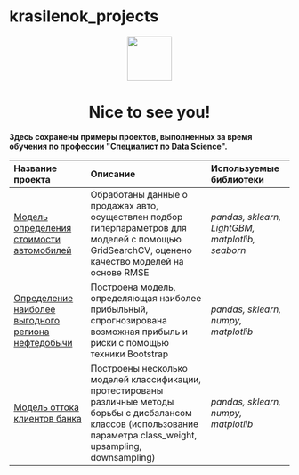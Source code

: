 # krasilenok_projects

<div id="header" align="center">
  <img src="https://media.giphy.com/media/jTHti8z6rjrUZmBgOp/giphy.gif" width="80"/>
</div>

<div id="badges" align="center">
   <img src="https://komarev.com/ghpvc/?username=krasilenok&style=flat-square&color=blue" alt=""/>
</div>
<div id="badges" align="center">
<h1> 
  Nice to see you!
</h1>
  </div>

<b>
Здесь сохранены примеры проектов, выполненных за время обучения по профессии "Специалист по Data Science". 
  
</b>

| Название проекта | Описание | Используемые библиотеки | 
| :---------------------- | :---------------------- | :---------------------- |
| [Модель определения стоимости автомобилей](https://github.com/krasilenok/krasilenok_projects/tree/main/car_pricing_model) | Обработаны данные о продажах авто, осуществлен подбор гиперпараметров для моделей с помощью GridSearchCV, оценено качество моделей на основе RMSE| *pandas, sklearn, LightGBM, matplotlib, seaborn* |
| [Определение наиболее выгодного региона нефтедобычи](https://github.com/krasilenok/krasilenok_projects/tree/main/choosing_a_location_for_an_oil_well) | Построена модель, определяющая наиболее прибыльный, спрогнозирована возможная прибыль и риски с помощью техники Bootstrap| *pandas, sklearn, numpy, matplotlib* |
| [Модель оттока клиентов банка](https://github.com/krasilenok/krasilenok_projects/tree/main/churn_model) | Построены несколько моделей классификации, протестированы различные методы борьбы с дисбалансом классов (использование параметра class_weight, upsampling, downsampling) | *pandas, sklearn, numpy, matplotlib* |


